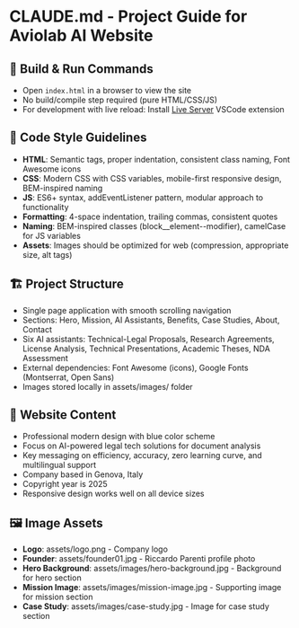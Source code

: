 # CLAUDE.md - Project Guide for Aviolab AI Website

## 🚀 Build & Run Commands
- Open `index.html` in a browser to view the site
- No build/compile step required (pure HTML/CSS/JS)
- For development with live reload: Install [Live Server](https://marketplace.visualstudio.com/items?itemName=ritwickdey.LiveServer) VSCode extension

## 🎨 Code Style Guidelines
- **HTML**: Semantic tags, proper indentation, consistent class naming, Font Awesome icons
- **CSS**: Modern CSS with CSS variables, mobile-first responsive design, BEM-inspired naming
- **JS**: ES6+ syntax, addEventListener pattern, modular approach to functionality
- **Formatting**: 4-space indentation, trailing commas, consistent quotes
- **Naming**: BEM-inspired classes (block__element--modifier), camelCase for JS variables
- **Assets**: Images should be optimized for web (compression, appropriate size, alt tags)

## 🏗️ Project Structure
- Single page application with smooth scrolling navigation
- Sections: Hero, Mission, AI Assistants, Benefits, Case Studies, About, Contact
- Six AI assistants: Technical-Legal Proposals, Research Agreements, License Analysis, Technical Presentations, Academic Theses, NDA Assessment
- External dependencies: Font Awesome (icons), Google Fonts (Montserrat, Open Sans)
- Images stored locally in assets/images/ folder

## 📝 Website Content
- Professional modern design with blue color scheme
- Focus on AI-powered legal tech solutions for document analysis
- Key messaging on efficiency, accuracy, zero learning curve, and multilingual support
- Company based in Genova, Italy
- Copyright year is 2025
- Responsive design works well on all device sizes

## 🖼️ Image Assets
- **Logo**: assets/logo.png - Company logo
- **Founder**: assets/founder01.jpg - Riccardo Parenti profile photo
- **Hero Background**: assets/images/hero-background.jpg - Background for hero section
- **Mission Image**: assets/images/mission-image.jpg - Supporting image for mission section
- **Case Study**: assets/images/case-study.jpg - Image for case study section